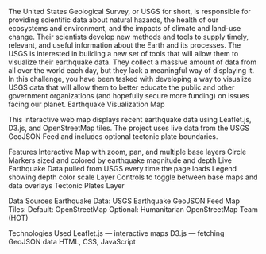 The United States Geological Survey, or USGS for short, is responsible for providing scientific data about natural hazards, the health of our ecosystems and environment, and the impacts of climate and land-use change. 
Their scientists develop new methods and tools to supply timely, relevant, and useful information about the Earth and its processes.
The USGS is interested in building a new set of tools that will allow them to visualize their earthquake data. 
They collect a massive amount of data from all over the world each day, but they lack a meaningful way of displaying it. 
In this challenge, you have been tasked with developing a way to visualize USGS data that will allow them to better educate the public and other government organizations (and hopefully secure more funding) on issues facing our planet.
Earthquake Visualization Map

This interactive web map displays recent earthquake data using Leaflet.js, D3.js, and OpenStreetMap tiles.
The project uses live data from the USGS GeoJSON Feed and includes optional tectonic plate boundaries.

Features
Interactive Map with zoom, pan, and multiple base layers
Circle Markers sized and colored by earthquake magnitude and depth
Live Earthquake Data pulled from USGS every time the page loads
Legend showing depth color scale
Layer Controls to toggle between base maps and data overlays
Tectonic Plates Layer 

Data Sources
Earthquake Data:
USGS Earthquake GeoJSON Feed
Map Tiles:
Default: OpenStreetMap
Optional: Humanitarian OpenStreetMap Team (HOT)

Technologies Used
Leaflet.js — interactive maps
D3.js — fetching GeoJSON data
HTML, CSS, JavaScript
